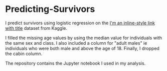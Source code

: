 # Predicting-Survivors
I predict survivors using logistic regression on the [I'm an inline-style link with title](https://www.kaggle.com/c/titanic/data "titanic") dataset from Kaggle.

I filled the missing age values by using the median value for individuals with the same sex and class. I also included a column for "adult males" ie individuals who were both male and above the age of 18. Finally, I dropped the cabin column.


The repository contains the Jupyter notebook I used in my analysis.
